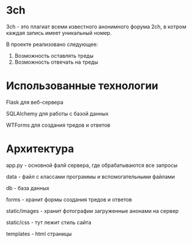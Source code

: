 # 3ch
3ch - это плагиат всеми известного анонимного форума 2ch, в котром каждая запись имеет уникальный номер.

В проекте реализовано следующее:
1. Возможность оставлять треды
2. Возможность отвечать на треды

# Использованные технологии
Flask для веб-сервера

SQLAlchemy для работы с базой данных

WTForms для создания тредов и ответов
# Архитектура
app.py - основной фалй сервера, где обрабатываются все запросы

data - файл с классами программы и вспомогательными файлами

db - база данных

forms - хранит формы создания тредов и ответов

static/images - хранит фотографии загруженные анонами на сервер

static/css - тут лежит стиль сайта

templates - html страницы

